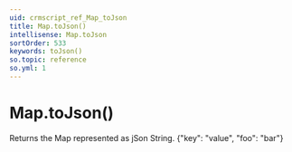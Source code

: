 ```yaml
---
uid: crmscript_ref_Map_toJson
title: Map.toJson()
intellisense: Map.toJson
sortOrder: 533
keywords: toJson()
so.topic: reference
so.yml: 1
---
```


# Map.toJson()

Returns the Map represented as jSon String. {"key": "value", "foo": "bar"}
